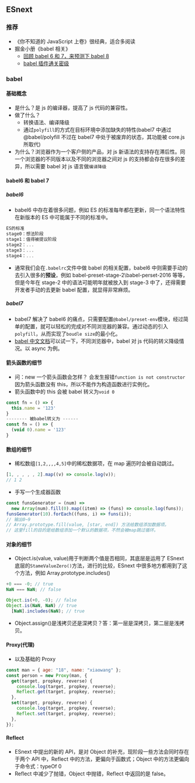## ESnext

### 推荐

- 《你不知道的 JavaScript 上卷》很经典，适合多阅读
- 掘金小册《babel 相关》
  - [回顾 babel 6 和 7，来预测下 babel 8](https://juejin.cn/post/6956224866312060942)
  - [babel 插件通关密级](https://juejin.cn/book/6946117847848321055/section/6956174385904353288)

### babel

#### 基础概念

- 是什么？是 js 的编译器，提高了 js 代码的兼容性。
- 做了什么？
  - 转换语法、编译降级
  - 通过`polyfill`的方式在目标环境中添加缺失的特性(babel7 中通过 @babel/polyfill 不过在 babel7 中处于被废弃的状态，其功能被 core.js 所取代)
- 为什么？浏览器作为一个客户侧的产品，对 js 新语法的支持存在滞后性。同一个浏览器的不同版本以及不同的浏览器之间对 js 的支持都会存在很多的差异，所以需要 babel 对 js 语言做`编译降级`

#### babel6 和 babel 7

##### babel6

- babel6 中存在着很多问题，例如 ES 的标准每年都在更新，同一个语法特性在新版本的 ES 中可能属于不同的标准中。

```js
ES的标准
stage0：想法阶段
stage1：值得被提议阶段
stage2：...
stage3：...
stage4：...
```

- 通常我们会在`.babelrc`文件中做 babel 的相关配置，babel6 中则需要手动的去引入很多的**预设**，例如 babel-preset-stage-2\babel-perset-2016 等等，但是今年在 stage-2 中的语法可能明年就被放入到 stage-3 中了，还得需要开发者手动的去更新 babel 配置，就显得非常麻烦。

##### babel7

- babel7 解决了 babel6 的痛点，只需要配置`@babel/preset-env`模块，经过简单的配置，就可以轻松的完成对不同浏览器的兼容。通过动态的引入`polyfill`，从而实现了`boudle size`的最小化。
- [babel 中文文档](https://babel.docschina.org/repl/)可以试一下，不同浏览器中，babel 对 js 代码的转义降级情况。以 async 为例。

#### 箭头函数的细节

- 问：new 一个箭头函数会怎样？
  会发生报错`function is not constructor`因为箭头函数没有 this，所以不能作为构造函数进行实例化。
- 箭头函数中的 this 会被 babel 转义为`void 0`

```js
const fn = () => {
  this.name = '123'
}
-------- 被babel转义为 ------
const fn = () => {
  (void 0).name = '123'
}
```

#### 数组的细节

- 稀松数组`[1,2,,,,4,5]`中的稀松数据项，在 map 遍历时会被自动跳过。

```js
[1, , , , , 2].map((v) => console.log(v));
// 1 2
```

- 手写一个生成器函数

```js
const funsGenerator = (num) =>
  new Array(num).fill(0).map((item) => (funs) => console.log(funs));
funsGenerator(10).forEach((funs, i) => funs(i));
// 输出0~9
// Array.prototype.fill(value, [star, end]) 方法给数组添加数据项。
// 这里fill的目的是给数组添加一个默认的数据项，不然会被map跳过循环。
```

#### 对象的细节

- Object.is(value, value)用于判断两个值是否相同，其底层是运用了 ESnext 底层的`StameValueZero()`方法，进行的比较，ESnext 中很多地方都用到了这个方法，例如 Array.prototype.includes()

```js
+0 === -0; // true
NaN === NaN; // false

Object.is(+0, -0); // false
Object.is(NaN, NaN) // true
  [NaN].includes(NaN); // true
```

- Object.assign()是浅拷贝还是深拷贝？答：第一层是深拷贝，第二层是浅拷贝。

#### Proxy(代理)

- 以及基础的 Proxy

```js
const man = { age: "18", name: "xiaowang" };
const person = new Proxy(man, {
  get(target, propkey, reverse) {
    console.log(target, propkey, reverse);
    Reflect.get(target, propkey, reverse);
  },
  set(target, propkey, reverse) {
    console.log(target, propkey, reverse);
    Reflect.set(target, propkey, reverse);
  },
});
```

#### Reflect

- ESnext 中提出的新的 API，是对 Object 的补充，现阶段一些方法会同时存在于两个 API 中，Reflect 中的方法，更偏向于函数式；Object 中的方法更偏向于命令式：typeOf 0
- Reflect 中减少了抛错，Object 中抛错，Reflect 中返回的是 false。
